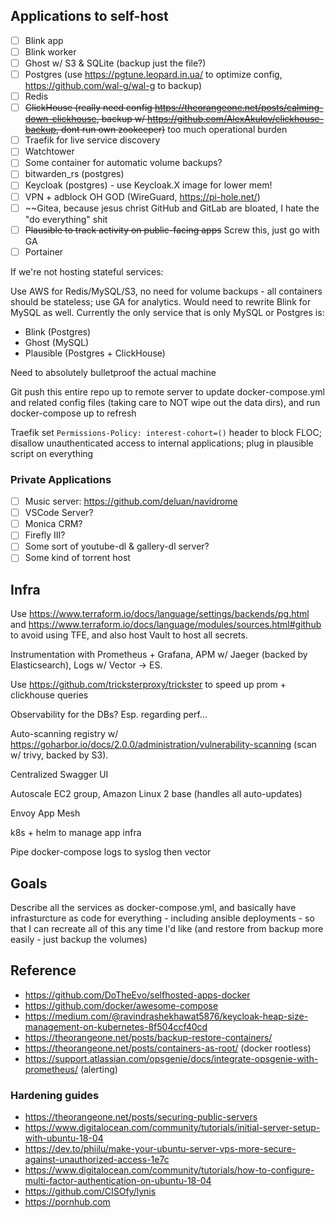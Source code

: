 ## Applications to self-host

- [ ] Blink app
- [ ] Blink worker
- [ ] Ghost w/ S3 & SQLite (backup just the file?)
- [ ] Postgres (use https://pgtune.leopard.in.ua/ to optimize config, https://github.com/wal-g/wal-g to backup)
- [ ] Redis
- [ ] ~~ClickHouse (really need config https://theorangeone.net/posts/calming-down-clickhouse, backup w/ https://github.com/AlexAkulov/clickhouse-backup, dont run own zookeeper)~~ too much operational burden
- [ ] Traefik for live service discovery
- [ ] Watchtower
- [ ] Some container for automatic volume backups?
- [ ] bitwarden_rs (postgres)
- [ ] Keycloak (postgres) - use Keycloak.X image for lower mem!
- [ ] VPN + adblock OH GOD (WireGuard, https://pi-hole.net/)
- [ ] ~~Gitea, because jesus christ GitHub and GitLab are bloated, I hate the "do everything" shit
- [ ] ~~Plausible to track activity on public-facing apps~~ Screw this, just go with GA
- [ ] Portainer

If we're not hosting stateful services:

Use AWS for Redis/MySQL/S3, no need for volume backups - all containers should be stateless; use GA for analytics. Would need to rewrite Blink for MySQL as well. Currently the only service that is only MySQL or Postgres is:
- Blink (Postgres)
- Ghost (MySQL)
- Plausible (Postgres + ClickHouse)

Need to absolutely bulletproof the actual machine

Git push this entire repo up to remote server to update docker-compose.yml and related config files (taking care to NOT wipe out the data dirs), and run docker-compose up to refresh

Traefik set `Permissions-Policy: interest-cohort=()` header to block FLOC; disallow unauthenticated access to internal applications; plug in plausible script on everything

### Private Applications
- [ ] Music server: https://github.com/deluan/navidrome
- [ ] VSCode Server?
- [ ] Monica CRM?
- [ ] Firefly III?
- [ ] Some sort of youtube-dl & gallery-dl server?
- [ ] Some kind of torrent host

## Infra
Use https://www.terraform.io/docs/language/settings/backends/pg.html and https://www.terraform.io/docs/language/modules/sources.html#github to avoid using TFE, and also host Vault to host all secrets.

Instrumentation with Prometheus + Grafana, APM w/ Jaeger (backed by Elasticsearch), Logs w/ Vector -> ES.

Use https://github.com/tricksterproxy/trickster to speed up prom + clickhouse queries

Observability for the DBs? Esp. regarding perf...

Auto-scanning registry w/ https://goharbor.io/docs/2.0.0/administration/vulnerability-scanning (scan w/ trivy, backed by S3).

Centralized Swagger UI

Autoscale EC2 group, Amazon Linux 2 base (handles all auto-updates)

Envoy App Mesh

k8s + helm to manage app infra

Pipe docker-compose logs to syslog then vector

## Goals
Describe all the services as docker-compose.yml, and basically have infrasturcture as code for everything - including ansible deployments - so that I can recreate all of this any time I'd like (and restore from backup more easily - just backup the volumes)

## Reference
- https://github.com/DoTheEvo/selfhosted-apps-docker
- https://github.com/docker/awesome-compose
- https://medium.com/@ravindrashekhawat5876/keycloak-heap-size-management-on-kubernetes-8f504ccf40cd
- https://theorangeone.net/posts/backup-restore-containers/
- https://theorangeone.net/posts/containers-as-root/ (docker rootless)
- https://support.atlassian.com/opsgenie/docs/integrate-opsgenie-with-prometheus/ (alerting)

### Hardening guides
- https://theorangeone.net/posts/securing-public-servers
- https://www.digitalocean.com/community/tutorials/initial-server-setup-with-ubuntu-18-04
- https://dev.to/phiilu/make-your-ubuntu-server-vps-more-secure-against-unauthorized-access-1e7c
- https://www.digitalocean.com/community/tutorials/how-to-configure-multi-factor-authentication-on-ubuntu-18-04
- https://github.com/CISOfy/lynis
- https://pornhub.com
